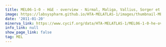 ```yaml
---
title: MEL06-1-0 - H&E - overview - Nirmal, Maliga, Vallius, Sorger et al., 2021
image: https://labsyspharm.github.io/HTA-MELATLAS-1/images/thumbnail-MEL06-1-0-he-overview.jpg
date: '2011-01-20'
minerva_link: https://www.cycif.org/data/HTA-MELATLAS-1/MEL06-1-0-he-overview
info_link: null
show_page_link: false
tag: MEL
---
```

